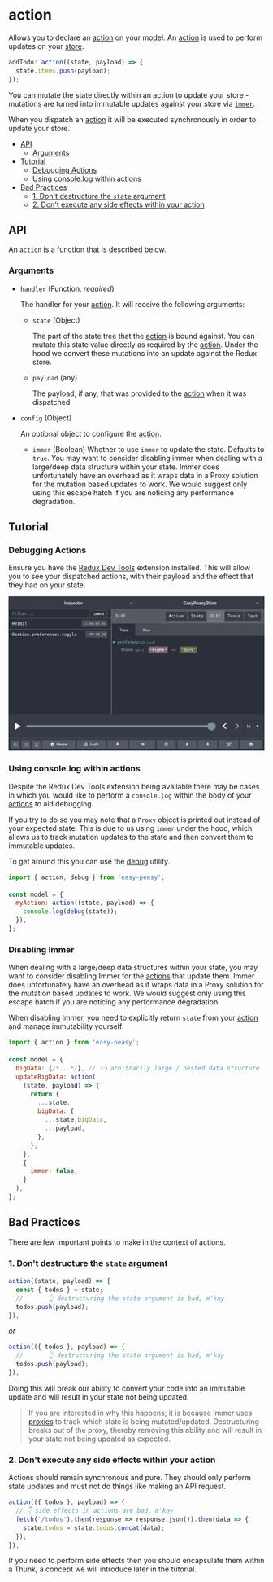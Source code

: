 # action

Allows you to declare an [action](/docs/api/action.html) on your model. An
[action](/docs/api/action.html) is used to perform updates on your
[store](/docs/api/store.html).

```javascript
addTodo: action((state, payload) => {
  state.items.push(payload);
});
```

You can mutate the state directly within an action to update your store -
mutations are turned into immutable updates against your store via
[`immer`](https://immerjs.github.io/immer/docs/introduction).

When you dispatch an [action](/docs/api/action.html) it will be executed
synchronously in order to update your store.

- [API](#api)
  - [Arguments](#arguments)
- [Tutorial](#tutorial)
  - [Debugging Actions](#debugging-actions)
  - [Using console.log within actions](#using-consolelog-within-actions)
- [Bad Practices](#bad-practices)
  - [1. Don't destructure the `state` argument](#1-dont-destructure-the-state-argument)
  - [2. Don't execute any side effects within your action](#2-dont-execute-any-side-effects-within-your-action)

## API

An `action` is a function that is described below.

### Arguments

- `handler` (Function, _required_)

  The handler for your [action](/docs/api/action.html). It will receive the
  following arguments:

  - `state` (Object)

    The part of the state tree that the [action](/docs/api/action.html) is bound
    against. You can mutate this state value directly as required by the
    [action](/docs/api/action.html). Under the hood we convert these mutations
    into an update against the Redux store.

  - `payload` (any)

    The payload, if any, that was provided to the
    [action](/docs/api/action.html) when it was dispatched.

- `config` (Object)

  An optional object to configure the [action](/docs/api/action.html).

  - `immer` (Boolean) Whether to use `immer` to update the state. Defaults to
    `true`. You may want to consider disabling immer when dealing with a
    large/deep data structure within your state. Immer does unfortunately have
    an overhead as it wraps data in a Proxy solution for the mutation based
    updates to work. We would suggest only using this escape hatch if you are
    noticing any performance degradation.

## Tutorial

### Debugging Actions

Ensure you have the
[Redux Dev Tools](https://github.com/zalmoxisus/redux-devtools-extension)
extension installed. This will allow you to see your dispatched actions, with
their payload and the effect that they had on your state.

<img src="../../assets/devtools-action.png" />

### Using console.log within actions

Despite the Redux Dev Tools extension being available there may be cases in
which you would like to perform a `console.log` within the body of your
[actions](/docs/api/action.html) to aid debugging.

If you try to do so you may note that a `Proxy` object is printed out instead of
your expected state. This is due to us using `immer` under the hood, which
allows us to track mutation updates to the state and then convert them to
immutable updates.

To get around this you can use the [debug](/docs/api/debug.html) utility.

```javascript
import { action, debug } from 'easy-peasy';

const model = {
  myAction: action((state, payload) => {
    console.log(debug(state));
  }),
};
```

### Disabling Immer

When dealing with a large/deep data structures within your state, you may want
to consider disabling Immer for the [actions](/docs/api/action.html) that update them. Immer does
unfortunately have an overhead as it wraps data in a Proxy solution for the
mutation based updates to work. We would suggest only using this escape hatch if
you are noticing any performance degradation.

When disabling Immer, you need to explicitly return `state` from your [action](/docs/api/action.html) and
manage immutability yourself:

```javascript
import { action } from 'easy-peasy';

const model = {
  bigData: {/*...*/}, // 👈 arbitrarily large / nested data structure
  updateBigData: action(
    (state, payload) => {
      return {
        ...state,
        bigData: {
          ...state.bigData,
          ...payload,
        },
      };
    },
    {
      immer: false,
    }
  ),
};
```

## Bad Practices

There are few important points to make in the context of actions.

### 1. Don't destructure the `state` argument

```javascript
action((state, payload) => {
  const { todos } = state;
  //       👆 destructuring the state argument is bad, m'kay
  todos.push(payload);
}),
```

_or_

```javascript
action(({ todos }, payload) => {
  //       👆 destructuring the state argument is bad, m'kay
  todos.push(payload);
}),
```

Doing this will break our ability to convert your code into an immutable update
and will result in your state not being updated.

> If you are interested in why this happens; it is because Immer uses
> [proxies](https://developer.mozilla.org/en-US/docs/Web/JavaScript/Reference/Global_Objects/Proxy)
> to track which state is being mutated/updated. Destructuring breaks out of the
> proxy, thereby removing this ability and will result in your state not being
> updated as expected.

### 2. Don't execute any side effects within your action

Actions should remain synchronous and pure. They should only perform state
updates and must not do things like making an API request.

```javascript
action(({ todos }, payload) => {
  // 👇 side effects in actions are bad, m'kay
  fetch('/todos').then(response => response.json()).then(data => {
    state.todos = state.todos.concat(data);
  });
}),
```

If you need to perform side effects then you should encapsulate them within a
Thunk, a concept we will introduce later in the tutorial.
